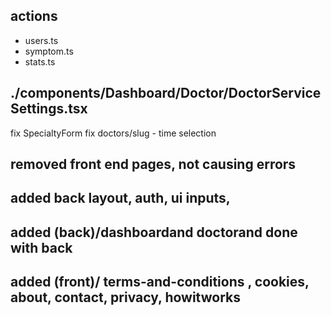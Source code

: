 ## actions
  - users.ts
  - symptom.ts
  - stats.ts

## ./components/Dashboard/Doctor/DoctorServiceSettings.tsx

fix  SpecialtyForm
fix doctors/slug - time selection
## removed front end pages, not causing errors
## added back layout, auth, ui inputs, 
## added (back)/dashboardand doctorand done with back
## added (front)/ terms-and-conditions , cookies, about, contact, privacy, howitworks

